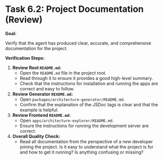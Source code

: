 # Task 6.2: Project Documentation (Review)

**Goal:**

Verify that the agent has produced clear, accurate, and comprehensive documentation for the project.

**Verification Steps:**

1.  **Review Root `README.md`:**
    *   Open the `README.md` file in the project root.
    *   Read through it to ensure it provides a good high-level summary.
    *   Check that the instructions for installation and running the apps are correct and easy to follow.
2.  **Review Generator `README.md`:**
    *   Open `packages/architecture-generator/README.md`.
    *   Confirm that the explanation of the JSDoc tags is clear and that the example is helpful.
3.  **Review Frontend `README.md`:**
    *   Open `apps/architecture-explorer/README.md`.
    *   Ensure the instructions for running the development server are correct.
4.  **Overall Quality Check:**
    *   Read all documentation from the perspective of a new developer joining the project. Is it easy to understand what the project is for and how to get it running? Is anything confusing or missing?
